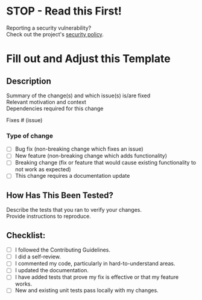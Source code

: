 # STOP - Read this First!
Reporting a security vulnerability?  
Check out the project's [security policy](https://github.com/zeiss/libczi/security/policy).

# Fill out and Adjust this Template

## Description

Summary of the change(s) and which issue(s) is/are fixed  
Relevant motivation and context  
Dependencies required for this change  

Fixes # (issue)

### Type of change

- [ ] Bug fix (non-breaking change which fixes an issue)
- [ ] New feature (non-breaking change which adds functionality)
- [ ] Breaking change (fix or feature that would cause existing functionality to not work as expected)
- [ ] This change requires a documentation update

## How Has This Been Tested?

Describe the tests that you ran to verify your changes.  
Provide instructions to reproduce.

## Checklist:

- [ ] I followed the Contributing Guidelines.
- [ ] I did a self-review.
- [ ] I commented my code, particularly in hard-to-understand areas.
- [ ] I updated the documentation.
- [ ] I have added tests that prove my fix is effective or that my feature works.
- [ ] New and existing unit tests pass locally with my changes.
